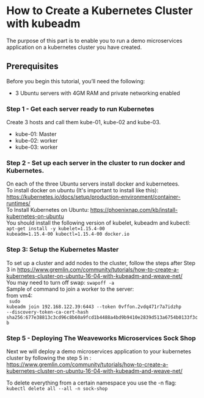 # How to Create a Kubernetes Cluster with kubeadm
The purpose of this part is to enable you to run a demo microservices application on a kubernetes cluster you have created.

## Prerequisites
Before you begin this tutorial, you’ll need the following:<br/>
* 3 Ubuntu servers with 4GM RAM and private networking enabled<br/>
### Step 1 - Get each server ready to run Kubernetes
Create 3 hosts and call them kube-01, kube-02 and kube-03. <br/>
* kube-01:	Master
* kube-02:	worker
* kube-03:	worker
### Step 2 - Set up each server in the cluster to run docker and Kubernetes.
On each of the three Ubuntu servers install docker and kubernetees.<br/>
To install docker on ubuntu (It's important to install like this): https://kubernetes.io/docs/setup/production-environment/container-runtimes/ <br>
To Install Kubernetes on Ubuntu: https://phoenixnap.com/kb/install-kubernetes-on-ubuntu <br/>
You should install the following version of kubelet, kubeadm and kubectl:<br/>
<code>apt-get install -y kubelet=1.15.4-00 kubeadm=1.15.4-00 kubectl=1.15.4-00 docker.io </code><br/>

### Step 3: Setup the Kubernetes Master
To set up a cluster and add nodes to the cluster, follow the steps after Step 3 in https://www.gremlin.com/community/tutorials/how-to-create-a-kubernetes-cluster-on-ubuntu-16-04-with-kubeadm-and-weave-net/<br/>
You may need to turn off swap: <code>swapoff -a</code><br/>
Sample of command to join a worker to the server:<br/>
from vm4:<br/>
<code> sudo kubeadm join 192.168.122.39:6443 --token 0vffon.2vdq471r7a7idzhp --discovery-token-ca-cert-hash sha256:677e38813c3cd96c8b60a9fcd1b4488a4bd9b9410e2839d513a6754b0133f3cb </code>

### Step 5 - Deploying The Weaveworks Microservices Sock Shop
Next we will deploy a demo microservices application to your kubernetes cluster by following the step 5 in :<br/>
https://www.gremlin.com/community/tutorials/how-to-create-a-kubernetes-cluster-on-ubuntu-16-04-with-kubeadm-and-weave-net/

To delete everything from a certain namespace you use the -n flag:<br/>
<code>kubectl delete all --all -n sock-shop</code>

